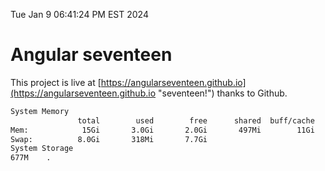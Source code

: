 Tue Jan  9 06:41:24 PM EST 2024

# Angular seventeen


This project is live at [https://angularseventeen.github.io](https://angularseventeen.github.io "seventeen!") thanks to Github.

```bash
System Memory
               total        used        free      shared  buff/cache   available
Mem:            15Gi       3.0Gi       2.0Gi       497Mi        11Gi        12Gi
Swap:          8.0Gi       318Mi       7.7Gi
System Storage
677M	.
